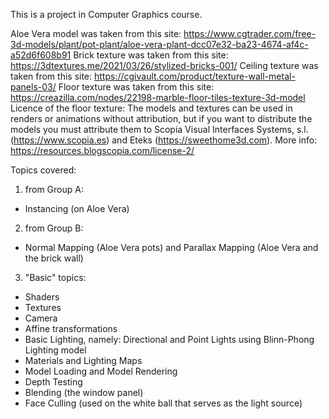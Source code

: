 This is a project in Computer Graphics course.

Aloe Vera model was taken from this site: https://www.cgtrader.com/free-3d-models/plant/pot-plant/aloe-vera-plant-dcc07e32-ba23-4674-af4c-a52d6f608b91
Brick texture was taken from this site: https://3dtextures.me/2021/03/26/stylized-bricks-001/
Ceiling texture was taken from this site: https://cgivault.com/product/texture-wall-metal-panels-03/
Floor texture was taken from this site: https://creazilla.com/nodes/22198-marble-floor-tiles-texture-3d-model
Licence of the floor texture: The models and textures can be used in renders or animations without attribution, but if you want to distribute the models you must attribute them to Scopia Visual Interfaces Systems, s.l. (https://www.scopia.es) and Eteks (https://sweethome3d.com). More info: https://resources.blogscopia.com/license-2/

Topics covered:
 1. from Group A:
  - Instancing (on Aloe Vera)
 2. from Group B:
  - Normal Mapping (Aloe Vera pots) and Parallax Mapping (Aloe Vera and the brick wall)
 3. "Basic" topics:
  - Shaders
  - Textures
  - Camera
  - Affine transformations
  - Basic Lighting, namely: Directional and Point Lights using Blinn-Phong Lighting model
  - Materials and Lighting Maps
  - Model Loading and Model Rendering
  - Depth Testing
  - Blending (the window panel)
  - Face Culling (used on the white ball that serves as the light source)
